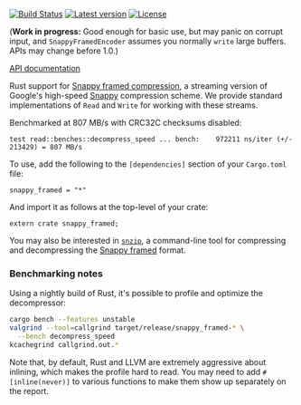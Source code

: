 [![Build Status](https://travis-ci.org/emk/snappy_framed-rs.svg?branch=master)](https://travis-ci.org/emk/snappy_framed-rs) [![Latest version](https://img.shields.io/crates/v/snappy_framed.svg)](https://crates.io/crates/snappy_framed) [![License](https://img.shields.io/crates/l/snappy_framed.svg)](https://crates.io/crates/snappy_framed)

(**Work in progress:** Good enough for basic use, but may panic on corrupt
input, and `SnappyFramedEncoder` assumes you normally `write` large
buffers.  APIs may change before 1.0.)

[API documentation][doc]

Rust support for [Snappy framed compression][framed], a streaming version
of Google's high-speed [Snappy][snappy] compression scheme.  We provide
standard implementations of `Read` and `Write` for working with these
streams.

Benchmarked at 807 MB/s with CRC32C checksums disabled:

```
test read::benches::decompress_speed ... bench:    972211 ns/iter (+/- 213429) = 807 MB/s
```

To use, add the following to the `[dependencies]` section of your
`Cargo.toml` file:

```
snappy_framed = "*"
```

And import it as follows at the top-level of your crate:

```
extern crate snappy_framed;
```

You may also be interested in [`snzip`][snzip], a command-line tool for
compressing and decompressing the [Snappy framed][framed] format.

### Benchmarking notes

Using a nightly build of Rust, it's possible to profile and optimize the
decompressor:

```sh
cargo bench --features unstable
valgrind --tool=callgrind target/release/snappy_framed-* \
  --bench decompress_speed
kcachegrind callgrind.out.*
```

Note that, by default, Rust and LLVM are extremely aggressive about
inlining, which makes the profile hard to read.  You may need to add
`#[inline(never)]` to various functions to make them show up separately on
the report.

[doc]: http://emk.github.io/snappy_framed-rs/snappy_framed/index.html
[snappy]: http://code.google.com/p/snappy/
[framed]: http://code.google.com/p/snappy/source/browse/trunk/framing_format.txt
[snzip]: https://github.com/kubo/snzip
